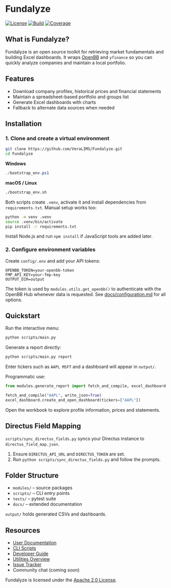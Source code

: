# Fundalyze

[![License](https://img.shields.io/badge/license-Apache%202.0-blue.svg)](LICENSE)
[![Build](https://img.shields.io/badge/build-manual-lightgrey)](#)
[![Coverage](https://img.shields.io/badge/coverage-100%25-brightgreen)](#)

## What is Fundalyze?
Fundalyze is an open source toolkit for retrieving market fundamentals and
building Excel dashboards. It wraps [OpenBB](https://openbb.co/) and
`yfinance` so you can quickly analyze companies and maintain a local
portfolio.

## Features
- Download company profiles, historical prices and financial statements
- Maintain a spreadsheet-based portfolio and groups list
- Generate Excel dashboards with charts
- Fallback to alternate data sources when needed

## Installation

### 1. Clone and create a virtual environment
```bash
git clone https://github.com/VeraLIMS/Fundalyze.git
cd Fundalyze
```
**Windows**
```powershell
./bootstrap_env.ps1
```
**macOS / Linux**
```bash
./bootstrap_env.sh
```
Both scripts create `.venv`, activate it and install dependencies from `requirements.txt`.
Manual setup works too:
```bash
python -m venv .venv
source .venv/bin/activate
pip install -r requirements.txt
```
Install Node.js and run `npm install` if JavaScript tools are added later.

### 2. Configure environment variables
Create `config/.env` and add your API tokens:
```env
OPENBB_TOKEN=your-openbb-token
FMP_API_KEY=your-fmp-key
OUTPUT_DIR=output
```
The token is used by `modules.utils.get_openbb()` to authenticate with the OpenBB Hub
whenever data is requested. See [docs/configuration.md](docs/configuration.md) for all options.

## Quickstart
Run the interactive menu:
```bash
python scripts/main.py
```
Generate a report directly:
```bash
python scripts/main.py report
```
Enter tickers such as `AAPL MSFT` and a dashboard will appear in `output/`.

Programmatic use:
```python
from modules.generate_report import fetch_and_compile, excel_dashboard

fetch_and_compile("AAPL", write_json=True)
excel_dashboard.create_and_open_dashboard(tickers=["AAPL"])
```
Open the workbook to explore profile information, prices and statements.

## Directus Field Mapping
`scripts/sync_directus_fields.py` syncs your Directus instance to `directus_field_map.json`.
1. Ensure `DIRECTUS_API_URL` and `DIRECTUS_TOKEN` are set.
2. Run `python scripts/sync_directus_fields.py` and follow the prompts.

## Folder Structure
- `modules/` – source packages
- `scripts/` – CLI entry points
- `tests/` – pytest suite
- `docs/` – extended documentation

`output/` holds generated CSVs and dashboards.

## Resources
- [User Documentation](docs/overview.md)
- [CLI Scripts](docs/scripts_overview.md)
- [Developer Guide](docs/DEVELOPER_GUIDE.md)
- [Utilities Overview](docs/utils_overview.md)
- [Issue Tracker](https://github.com/VeraLIMS/Fundalyze/issues)
- Community chat (coming soon)

Fundalyze is licensed under the [Apache 2.0 License](LICENSE).
